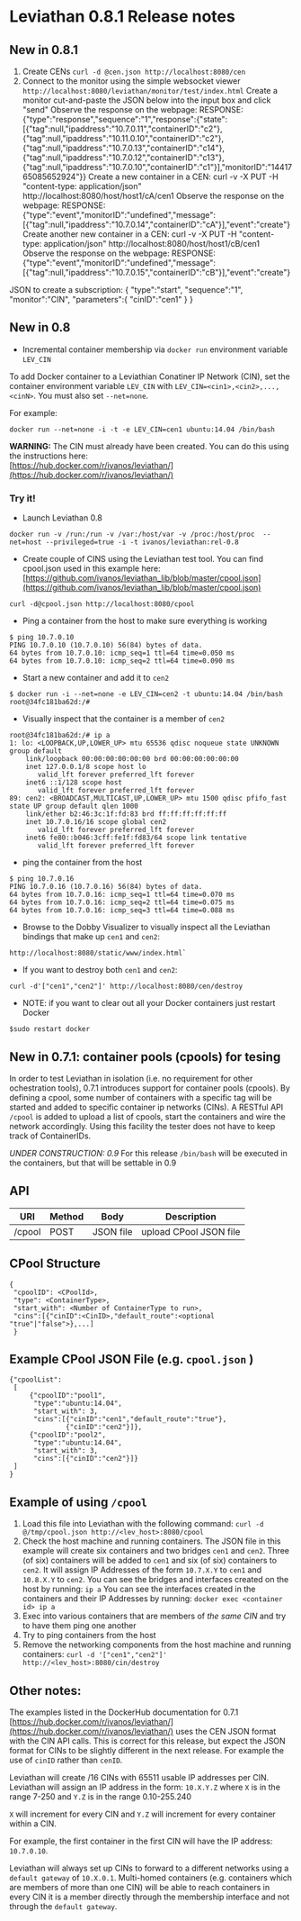 # Leviathan 0.8.1 Release notes

## New in 0.8.1

1. Create CENs
```curl -d @cen.json http://localhost:8080/cen```
2. Connect to the monitor using the simple websocket viewer
```http://localhost:8080/leviathan/monitor/test/index.html```
Create a monitor
cut-and-paste the JSON below into the input box and click "send"
Observe the response on the webpage:
RESPONSE: {"type":"response","sequence":"1","response":{"state":[{"tag":null,"ipaddress":"10.7.0.11","containerID":"c2"},{"tag":null,"ipaddress":"10.11.0.10","containerID":"c2"},{"tag":null,"ipaddress":"10.7.0.13","containerID":"c14"},{"tag":null,"ipaddress":"10.7.0.12","containerID":"c13"},{"tag":null,"ipaddress":"10.7.0.10","containerID":"c1"}],"monitorID":"1441765085652924"}}
Create a new container in a CEN:
curl -v -X PUT -H "content-type: application/json" http://localhost:8080/host/host1/cA/cen1
Observe the response on the webpage:
RESPONSE: {"type":"event","monitorID":"undefined","message":[{"tag":null,"ipaddress":"10.7.0.14","containerID":"cA"}],"event":"create"}
Create another new container in a CEN:
curl -v -X PUT -H "content-type: application/json" http://localhost:8080/host/host1/cB/cen1
Observe the response on the webpage:
RESPONSE: {"type":"event","monitorID":"undefined","message":[{"tag":null,"ipaddress":"10.7.0.15","containerID":"cB"}],"event":"create"}

JSON to create a subscription:
{
    "type":"start",
    "sequence":"1",
    "monitor":"CIN",
    "parameters":{
        "cinID":"cen1"
    }
} 


## New in 0.8

* Incremental container membership via ```docker run``` environment variable ```LEV_CIN```

To add Docker container to a Leviathian Conatiner IP Network (CIN), set the container environment variable ```LEV_CIN``` with ```LEV_CIN=<cin1>,<cin2>,...,<cinN>```.  You must also set ```--net=none```.

For example:

```
docker run --net=none -i -t -e LEV_CIN=cen1 ubuntu:14.04 /bin/bash
```

**WARNING:** The CIN must already have been created. You can do this using the instructions here:  
[https://hub.docker.com/r/ivanos/leviathan/](https://hub.docker.com/r/ivanos/leviathan/)


### Try it! ###

* Launch Leviathan 0.8
```
docker run -v /run:/run -v /var:/host/var -v /proc:/host/proc  --net=host --privileged=true -i -t ivanos/leviathan:rel-0.8
```
* Create couple of CINS using the Leviathan test tool. You can find cpool.json used in this example here: [https://github.com/ivanos/leviathan_lib/blob/master/cpool.json](https://github.com/ivanos/leviathan_lib/blob/master/cpool.json)
```
curl -d@cpool.json http://localhost:8080/cpool
```
* Ping a container from the host to make sure everything is working
```
$ ping 10.7.0.10
PING 10.7.0.10 (10.7.0.10) 56(84) bytes of data.
64 bytes from 10.7.0.10: icmp_seq=1 ttl=64 time=0.050 ms
64 bytes from 10.7.0.10: icmp_seq=2 ttl=64 time=0.090 ms
```
* Start a new container and add it to ```cen2```
```
$ docker run -i --net=none -e LEV_CIN=cen2 -t ubuntu:14.04 /bin/bash
root@34fc181ba62d:/#
```
* Visually inspect that the container is a member of ```cen2```
```
root@34fc181ba62d:/# ip a
1: lo: <LOOPBACK,UP,LOWER_UP> mtu 65536 qdisc noqueue state UNKNOWN group default 
    link/loopback 00:00:00:00:00:00 brd 00:00:00:00:00:00
    inet 127.0.0.1/8 scope host lo
       valid_lft forever preferred_lft forever
    inet6 ::1/128 scope host 
       valid_lft forever preferred_lft forever
89: cen2: <BROADCAST,MULTICAST,UP,LOWER_UP> mtu 1500 qdisc pfifo_fast state UP group default qlen 1000
    link/ether b2:46:3c:1f:fd:83 brd ff:ff:ff:ff:ff:ff
    inet 10.7.0.16/16 scope global cen2
       valid_lft forever preferred_lft forever
    inet6 fe80::b046:3cff:fe1f:fd83/64 scope link tentative 
       valid_lft forever preferred_lft forever
```
* ping the container from the host
```
$ ping 10.7.0.16
PING 10.7.0.16 (10.7.0.16) 56(84) bytes of data.
64 bytes from 10.7.0.16: icmp_seq=1 ttl=64 time=0.070 ms
64 bytes from 10.7.0.16: icmp_seq=2 ttl=64 time=0.075 ms
64 bytes from 10.7.0.16: icmp_seq=3 ttl=64 time=0.088 ms
```
* Browse to the Dobby Visualizer to visually inspect all the Leviathan bindings that make up ```cen1``` and ```cen2```:
```
http://localhost:8080/static/www/index.html`
```
* If you want to destroy both ```cen1``` and ```cen2```:
```
curl -d'["cen1","cen2"]' http://localhost:8080/cen/destroy
```
* NOTE: if you want to clear out all your Docker containers just restart Docker
```
$sudo restart docker
```

## New in 0.7.1: container pools (cpools) for tesing

In order to test Leviathan in isolation (i.e. no requirement for other ochestration tools), 0.7.1 introduces support for container pools (cpools).  By defining a cpool, some number of containers with a specific tag will be started and added to specific container ip networks (CINs).   A RESTful API ```/cpool``` is added to upload a list of cpools, start the containers and wire the network accordingly.  Using this facility the tester does not have to keep track of ContainerIDs.

*UNDER CONSTRUCTION: 0.9* For this release ```/bin/bash``` will be executed in the containers, but that will be settable in 0.9

## API
URI | Method | Body | Description
--- | ------ | ---- | -----------
/cpool | POST | JSON file | upload CPool JSON file

## CPool Structure

```
{
 "cpoolID": <CPoolId>,
 "type": <ContainerType>,
 "start_with": <Number of ContainerType to run>,
 "cins":[{"cinID":<CinID>,"default_route":<optional "true"|"false">},...]
 }
```

## Example CPool JSON File (e.g. ```cpool.json``` )
```
{"cpoolList":
 [
     {"cpoolID":"pool1",
      "type":"ubuntu:14.04",
      "start_with": 3,
      "cins":[{"cinID":"cen1","default_route":"true"},
              {"cinID":"cen2"}]},
     {"cpoolID":"pool2",
      "type":"ubuntu:14.04",
      "start_with": 3,
      "cins":[{"cinID":"cen2"}]}
 ]
}
```
## Example of using ```/cpool```

1. Load this file into Leviathan with the following command:
 ```curl -d @/tmp/cpool.json http://<lev_host>:8080/cpool```
2. Check the host machine and running containers.  The JSON file in this example will create six containers and two bridges ```cen1``` and ```cen2```.  Three (of six) containers will be added  to ``cen1`` and six (of six) containers to  ```cen2```. It will assign IP Addresses of the form ```10.7.X.Y``` to ```cen1``` and ```10.8.X.Y``` to ```cen2```.
You can see the bridges and interfaces  created on the host by running:
```ip a```
You can see the interfaces created in the containers and their IP Addresses by running:
```docker exec <container id> ip a```
5.  Exec into various containers that are members of *the same CIN* and try to have them ping one another
5.  Try to ping containers from the host
6.  Remove the networking components from the host machine and running containers:
```curl -d '["cen1","cen2"]' http://<lev_host>:8080/cin/destroy```

## Other notes:

The examples listed in the DockerHub documentation for 0.7.1 [https://hub.docker.com/r/ivanos/leviathan/](https://hub.docker.com/r/ivanos/leviathan/) uses the CEN JSON format with the CIN API calls.  This is correct for this release, but expect the JSON format for CINs to be slightly different in the next release. For example the use of ```cinID``` rather than ```cenID```.

Leviathan will create /16 CINs with 65511 usable IP addresses per CIN.  Leviathan will assign an IP address in the form: ```10.X.Y.Z``` where ```X``` is in the range 7-250 and ```Y.Z```  is in the range 0.10-255.240

```X``` will increment for every CIN and ```Y.Z``` will increment for every container within a CIN.  

For example, the first container in the first CIN will have the IP address: ```10.7.0.10```.

Leviathan will always set up CINs to forward to a different networks using a ```default gateway``` of ```10.X.0.1```. Multi-homed containers (e.g. containers which are members of more than one CIN) will be able to reach containers in every CIN it is a member directly through the membership interface and not through the ```default gateway```.
